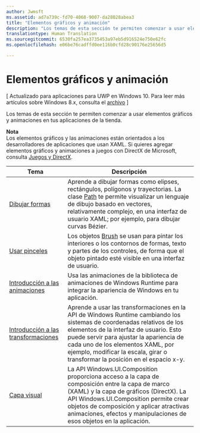 ```yaml
---
author: Jwmsft
ms.assetid: ad7a739c-fd70-4068-9007-da28028abea3
title: "Elementos gráficos y animación"
description: "Los temas de esta sección te permiten comenzar a usar elementos gráficos y animaciones en tus aplicaciones de la tienda."
translationtype: Human Translation
ms.sourcegitcommit: 6530fa257ea3735453a97eb5d916524e750e62fc
ms.openlocfilehash: e06be76cadffd0ee116b0cfd28c90176e25656d5

---
```

# Elementos gráficos y animación

\[ Actualizado para aplicaciones para UWP en Windows 10. Para leer más artículos sobre Windows 8.x, consulta el [archivo](http://go.microsoft.com/fwlink/p/?linkid=619132) \]

Los temas de esta sección te permiten comenzar a usar elementos gráficos y animaciones en tus aplicaciones de la tienda.

**Nota**  
Los elementos gráficos y las animaciones están orientados a los desarrolladores de aplicaciones que usan XAML. Si quieres agregar elementos gráficos y animaciones a juegos con DirectX de Microsoft, consulta [Juegos y DirectX](https://msdn.microsoft.com/library/windows/apps/Mt228375).

 

| Tema | Descripción |
|-------|-------------|
| [Dibujar formas](drawing-shapes.md) | Aprende a dibujar formas como elipses, rectángulos, polígonos y trayectorias. La clase [Path](https://msdn.microsoft.com/library/windows/apps/BR243355) te permite visualizar un lenguaje de dibujo basado en vectores, relativamente complejo, en una interfaz de usuario XAML; por ejemplo, para dibujar curvas Bézier. |
| [Usar pinceles](using-brushes.md) | Los objetos [Brush](https://msdn.microsoft.com/library/windows/apps/BR228076) se usan para pintar los interiores o los contornos de formas, texto y partes de los controles, de forma que el objeto pintado esté visible en una interfaz de usuario. |
| [Introducción a las animaciones](animations-overview.md) | Usa las animaciones de la biblioteca de animaciones de Windows Runtime para integrar la apariencia de Windows en tu aplicación. |
| [Introducción a las transformaciones](transforms-overview.md)  | Aprende a usar las transformaciones en la API de Windows Runtime cambiando los sistemas de coordenadas relativos de los elementos de la interfaz de usuario. Esto puede servir para ajustar la apariencia de cada uno de los elementos XAML, por ejemplo, modificar la escala, girar o transformar la posición en el espacio x-y. |
| [Capa visual](visual-layer.md) | La API Windows.UI.Composition proporciona acceso a la capa de composición entre la capa de marco (XAML) y la capa de gráficos (DirectX). La API Windows.UI.Composition permite crear objetos de composición y aplicar atractivas animaciones, efectos y manipulaciones de esos objetos en la aplicación. |

 

 

 







<!--HONumber=Aug16_HO5-->


